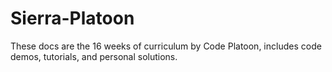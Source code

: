 # Sierra-Platoon
These docs are the 16 weeks of curriculum by Code Platoon, includes code demos, tutorials, and personal solutions.
